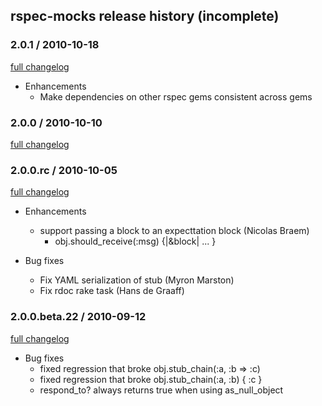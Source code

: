 ## rspec-mocks release history (incomplete)

### 2.0.1 / 2010-10-18

[full changelog](http://github.com/rspec/rspec-mocks/compare/v2.0.0...v2.0.1)

* Enhancements
  * Make dependencies on other rspec gems consistent across gems

### 2.0.0 / 2010-10-10

[full changelog](http://github.com/rspec/rspec-mocks/compare/v2.0.0.beta.22...v2.0.0)

### 2.0.0.rc / 2010-10-05

[full changelog](http://github.com/rspec/rspec-mocks/compare/v2.0.0.beta.22...v2.0.0.rc)

* Enhancements
  * support passing a block to an expecttation block (Nicolas Braem)
    * obj.should_receive(:msg) {|&block| ... }

* Bug fixes
  * Fix YAML serialization of stub (Myron Marston)
  * Fix rdoc rake task (Hans de Graaff)

### 2.0.0.beta.22 / 2010-09-12

[full changelog](http://github.com/rspec/rspec-mocks/compare/v2.0.0.beta.20...v2.0.0.beta.22)

* Bug fixes
  * fixed regression that broke obj.stub_chain(:a, :b => :c)
  * fixed regression that broke obj.stub_chain(:a, :b) { :c }
  * respond_to? always returns true when using as_null_object
